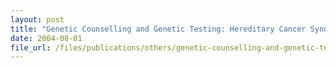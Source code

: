 ```yaml
---
layout: post
title: "Genetic Counselling and Genetic Testing: Hereditary Cancer Syndromes"
date: 2004-08-01
file_url: /files/publications/others/genetic-counselling-and-genetic-testing-hereditary-cancer-syndromes.pdf
---
```

